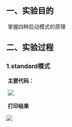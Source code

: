 ## 一、实验目的

​		掌握四种启动模式的原理



## 二、实验过程

###         1.standard模式

​			**主要代码：**

​			![](https://github.com/Yasiare/2018118137_Android/tree/Homework/Lab2/image/01.png)

​		**打印结果**

![](https://github.com/Yasiare/2018118137_Android/tree/Homework/Lab2/image/02.png)



